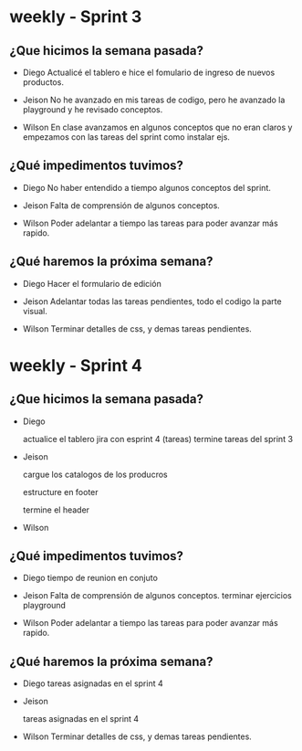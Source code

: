 # weekly - Sprint 3

## ¿Que hicimos la semana pasada?

- Diego 
Actualicé el tablero e hice el fomulario de ingreso de nuevos productos.

- Jeison
No he avanzado en mis tareas de codigo, pero he avanzado la playground y he revisado conceptos.

- Wilson 
En clase avanzamos en algunos conceptos que no eran claros y empezamos con las tareas del sprint como instalar ejs.
 
## ¿Qué impedimentos tuvimos?

- Diego
No haber entendido a tiempo algunos conceptos del sprint.

- Jeison
Falta de comprensión de algunos conceptos.

- Wilson
Poder adelantar a tiempo las tareas para poder avanzar más rapido.

## ¿Qué haremos la próxima semana? 

- Diego
Hacer el formulario de edición 

- Jeison
Adelantar todas las tareas pendientes, todo el codigo la parte visual.

- Wilson 
Terminar detalles de css, y demas tareas pendientes.


# weekly - Sprint 4

## ¿Que hicimos la semana pasada?

- Diego 

    actualice el tablero jira con esprint 4 (tareas)
    termine tareas del sprint 3

- Jeison

    cargue los catalogos de los producros 

    estructure en footer 

    termine el header 
    



- Wilson 

 
## ¿Qué impedimentos tuvimos?

- Diego 
     tiempo de reunion en conjuto

- Jeison
    Falta de comprensión de algunos conceptos.
    terminar ejercicios playground

- Wilson 
Poder adelantar a tiempo las tareas para poder avanzar más rapido.

## ¿Qué haremos la próxima semana? 

- Diego 
    tareas asignadas en el sprint 4

- Jeison 

    tareas asignadas en el sprint 4

- Wilson 
Terminar detalles de css, y demas tareas pendientes.